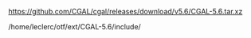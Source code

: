 https://github.com/CGAL/cgal/releases/download/v5.6/CGAL-5.6.tar.xz

/home/leclerc/otf/ext/CGAL-5.6/include/
